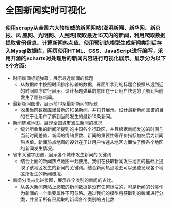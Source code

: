 # 全国新闻实时可视化
### 使用scrapy从全国六大较权威的新闻网站(澎湃新闻、新华网、新京报、凤 凰网、光明网、人民网)爬取最近15天内的新闻，利用爬取数据提取省份信息、计算新闻热点值、使用预训练模型生成新闻类别后存入Mysql数据库，网页使用HTML、CSS、JavaScript进行编写，采用开源的echarts对处理后的新闻内容进行可视化展示。展示分为以下5个方面:
- 时间新闻标题弹幕，展示最近新闻的标题 
  - 从数据库中按照时间排序传输的数据，界面所拿到的标题会按照从远到近的时间顺序进行展示。设计标题弹幕的意图在于让用户快速的了解到当前发生了哪些新闻。
- 最新新闻图谱，展示前10条最新新闻的标题 
  - 收集当前数据库里最新的10条新闻，并将其展示。设计最新新闻图谱的目的在于让用户了解到当前发生的最新10条新闻。
- 新闻热点地图，展现全国城市发生新闻的概况  
  - 统计所收集的新闻所提到的中国各个行政区，并且根据新闻发送的时间与当前时间差值，新闻的情绪质数、新闻的重要性等评价指标加权后为新闻热点值。新闻热点地图的设计在于让用户快速从地区方面快了解各个地区的新闻发生情况。
- 省市关键字图谱，展示各个城市发生新闻的关键词
  - 结合上面的新闻热点地图一起使用。我们在获取新闻发生地区的基础上提取了该地区发生的新闻的关键词。结合新闻热点地图可以迅速发现各个地区所发生的新闻概况。
- 新闻分类占比饼状图，展示各个类别的新闻的占比。
  - 从各大新闻网站上爬取的新闻数据是没有任何标注的，可是新闻的分类作为新闻的一个重要属性不可忽略。通过我们的模型将获取到的新闻进行分类，并显示所有已爬取的新闻各个类别的占比数

